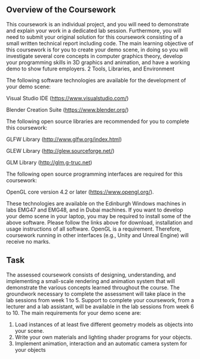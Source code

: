 ## Overview of the Coursework

This coursework is an individual project, and you will need to demonstrate and explain your work
in a dedicated lab session. Furthermore, you will need to submit your original solution for this
coursework consisting of a small written technical report including code.
The main learning objective of this coursework is for you to create your demo scene, in doing so
you will investigate several core concepts in computer graphics theory, develop your programming
skills in 3D graphics and animation, and have a working demo to show future employers.
2 Tools, Libraries, and Environment

The following software technologies are available for the development of your demo scene:

Visual Studio IDE (https://www.visualstudio.com/)

Blender Creation Suite (https://www.blender.org/)

The following open source libraries are recommended for you to complete this coursework:

GLFW Library (http://www.glfw.org/index.html)

GLEW Library (http://glew.sourceforge.net/)
 
GLM Library (http://glm.g-truc.net)

The following open source programming interfaces are required for this coursework:

OpenGL core version 4.2 or later (https://www.opengl.org/).

These technologies are available on the Edinburgh Windows machines in labs EMG47 and EMG48,
and in Dubai machines. If you want to develop your demo scene in your laptop, you may be
required to install some of the above software. Please follow the links above for download,
installation and usage instructions of all software. OpenGL is a requirement. Therefore,
coursework running in other interfaces (e.g., Unity and Unreal Engine) will receive no marks.

## Task
The assessed coursework consists of designing, understanding, and implementing a small-scale
rendering and animation system that will demonstrate the various concepts learned throughout
the course. The groundwork necessary to complete the assessment will take place in the lab
sessions from week 1 to 5. Support to complete your coursework, from a lecturer and a lab
assistant, will be available in the lab sessions from week 6 to 10.
The main requirements for your demo scene are:

1. Load instances of at least five different geometry models as objects into your scene.
2. Write your own materials and lighting shader programs for your objects.
3. Implement animation, interaction and an automatic camera system for your objects
